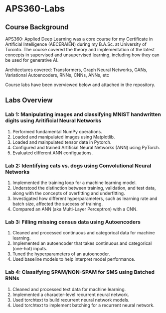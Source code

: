 # APS360-Labs
## Course Background
APS360: Applied Deep Learning was a core course for my Certificate in Artificial Intelligence (AECERAIEN) during my B.A.Sc. at University of Toronto. The course covered the theory and implementation of the latest concepts in supervised and unsupervised learning, including how they can be used for generative AI.

Architectures covered: Transformers, Graph Neural Networks, GANs, Variational Autoencoders, RNNs, CNNs, ANNs, etc

Course labs have been overviewed below and attached in the repository.

## Labs Overview
### Lab 1: Manipulating images and classifying MNIST handwritten digits using Aritificial Neural Networks

1. Performed fundamental NumPy operations.
2. Loaded and manipulated images using Matplotlib.
3. Loaded and mainpulated tensor data in Pytorch.
4. Configured and trained Artificial Neural Networks (ANN) using PyTorch.
5. Evaluated different ANN configuations.


### Lab 2: Identifying cats vs. dogs using Convolutional Neural Networks

1. Implemented the training loop for a machine learning model.
2. Understood the distinction between training, validation, and test data, along with the concepts of overfitting and underfitting.
3. Investigated how different hyperparameters, such as learning rate and batch size, affected the success of training.
4. Compared an ANN (aka Multi-Layer Perceptron) with a CNN.


### Lab 3: Filling missing census data using Autoencoders

1. Cleaned and processed continuous and categorical data for machine learning.
2. Implemented an autoencoder that takes continuous and categorical (one-hot) inputs.
3. Tuned the hyperparameters of an autoencoder.
4. Used baseline models to help interpret model performance.


### Lab 4: Classifying SPAM/NON-SPAM for SMS using Batched RNNs

1. Cleaned and processed text data for machine learning.
2. Implemented a character-level recurrent neural network.
3. Used torchtext to build recurrent neural network models.
4. Used torchtext to implement batching for a recurrent neural network.
